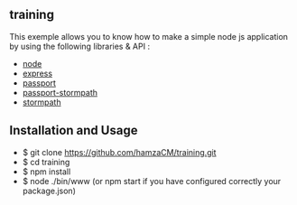 ## training 

This exemple allows you to know how to make a simple node js application by using the following libraries & API : 

- [node](http://nodejs.org/)
- [express](http://expressjs.com/)
- [passport](http://expressjs.com/)
- [passport-stormpath](https://github.com/stormpath/passport-stormpath)
- [stormpath](https://stormpath.com/)

## Installation and Usage

- $ git clone https://github.com/hamzaCM/training.git
- $ cd training
- $ npm install
- $ node ./bin/www (or npm start if you have configured correctly your package.json)
